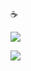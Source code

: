 ☕

![](https://github-readme-stats.vercel.app/api?username=netalkgb&theme=graywhite&show_icons=true&count_private=true)

![](https://github-readme-stats.vercel.app/api/top-langs/?username=netalkGB&count_private=true&theme=graywhite)